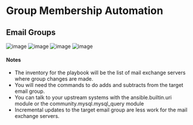 # Group Membership Automation
## Email Groups
![image](https://github.com/ericcames/Group-Automation/assets/99105520/e4c1e86e-e213-4a55-ba27-1be5c8c402e7)
![image](https://github.com/ericcames/Group-Automation/assets/99105520/814153ed-7754-4e30-a24d-796ec0023185)
![image](https://github.com/ericcames/Group-Automation/assets/99105520/01aeb26c-cf72-4251-a090-d24a4857c498)
![image](https://github.com/ericcames/Group-Automation/assets/99105520/6fcfc39b-0bc1-41f2-822a-fccd67ae568d)

<html>
<h4>Notes</h4>
<ul>
  <li>The inventory for the playbook will be the list of mail exchange servers where group changes are made.</li>
  <li>You will need the commands to do adds and subtracts from the target email group.</li>
  <li>You can talk to your upstream systems with the ansible.builtin.uri module or the community.mysql.mysql_query module</li>
  <li>Incremental updates to the target email group are less work for the mail exchange servers.</li>
</ul>
</html>


